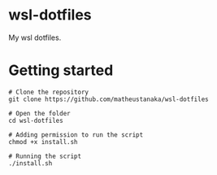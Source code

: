 # wsl-dotfiles

My wsl dotfiles.

# Getting started 

```shell 
# Clone the repository
git clone https://github.com/matheustanaka/wsl-dotfiles

# Open the folder
cd wsl-dotfiles

# Adding permission to run the script
chmod +x install.sh

# Running the script
./install.sh
```
